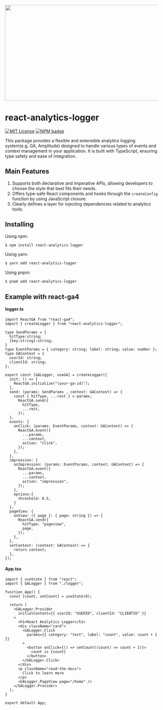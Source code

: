 <p align='center'>
<img src='https://github.com/user-attachments/assets/80989807-139e-41aa-8c3f-5d32e53dcac0' width=600 height=314 />
</p>


# react-analytics-logger
[![MIT License](https://img.shields.io/badge/license-MIT-blue.svg)](https://github.com/toss/slash/blob/main/LICENSE) 
[![NPM badge](https://img.shields.io/npm/v/react-analytics-logger?logo=npm)](https://www.npmjs.com/package/react-analytics-logger) 

This package provides a flexible and extensible analytics logging system(e.g. GA, Amplitude) designed to handle various types of events and context management in your application. It is built with TypeScript, ensuring type safety and ease of integration.

## Main Features
1. Supports both declarative and imperative APIs, allowing developers to choose the style that best fits their needs.
2. Offers type-safe React components and hooks through the `createConfig` function by using JavaScript closure.
3. Clearly defines a layer for injecting dependencies related to analytics tools.

## Installing
Using npm:

```bash
$ npm install react-analytics-logger
```

Using yarn:
```bash
$ yarn add react-analytics-logger
```

Using pnpm:
```bash
$ pnpm add react-analytics-logger
```

## Example with react-ga4

#### logger.ts
```tsx
import ReactGA from "react-ga4";
import { createLogger } from "react-analytics-logger";

type SendParams = {
  hitType:string;
  [key:string]:string;
}
type EventParams = { category: string; label: string; value: number };
type GAContext = {
  userId: string;
  clientId: string;
};

export const [GALogger, useGA] = createLogger({
  init: () => {
    ReactGA.initialize("(your-ga-id)");
  },
  send: (params: SendParams , context: GAContext) => {
    const { hitType, ...rest } = params;
      ReactGA.send({
        hitType,
        ...rest,
      });
  },
  events: {
    onClick: (params: EventParams, context: GAContext) => {
      ReactGA.event({
        ...params,
        ...context,
        action: "click",
      });
    },
  },
  impression: {
    onImpression: (params: EventParams, context: GAContext) => {
      ReactGA.event({
        ...params,
        ...context,
        action: "impression",
      });
    },
    options:{
      threshold: 0.5,
    }
  },
  pageView: {
    onView: ({ page }: { page: string }) => {
      ReactGA.send({
        hitType: "pageview",
        page,
      });
    },
  },
  setContext: (context: GAContext) => {
    return context;
  },
});
```


#### App.tsx
```tsx
import { useState } from "react";
import { GALogger } from "./logger";

function App() {
  const [count, setCount] = useState(0);

  return (
    <GALogger.Provider
      initialContext={{ userId: "USERID", clientId: "CLIENTID" }}
    >
      <h1>React Analytics Logger</h1>
      <div className="card">
        <GALogger.Click
          params={{ category: "test", label: "count", value: count + 1 }}
        >
          <button onClick={() => setCount((count) => count + 1)}>
            count is {count}
          </button>
        </GALogger.Click>
      </div>
      <p className="read-the-docs">
        Click to learn more
      </p>
      <GALogger.PageView page="/home" />
    </GALogger.Provider>
  );
}

export default App;

```
